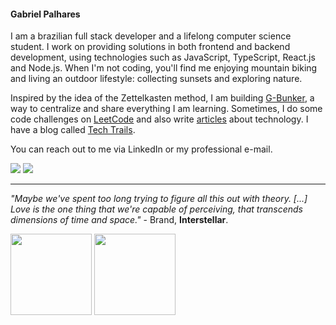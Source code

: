 #### Gabriel Palhares

I am a brazilian full stack developer and a lifelong computer science student.
I work on providing solutions in both frontend and backend development, using technologies such as JavaScript, TypeScript, React.js and Node.js.
When I'm not coding, you'll find me enjoying mountain biking and living an outdoor lifestyle: collecting sunsets and exploring nature.

Inspired by the idea of the Zettelkasten method, I am building <a href="https://gabrielpalhares.dev/gbunker/">G-Bunker</a>, a way to centralize and share everything I am learning.
Sometimes, I do some code challenges on <a href="https://leetcode.com/gabriel-palhares/">LeetCode</a> and also write <a href="https://dev.to/gabriel-palhares">articles</a> about technology. I have a blog called <a href="https://gabrielpalhares.dev/techtrails">Tech Trails</a>.

You can reach out to me via LinkedIn or my professional e-mail.
 
<a href="https://www.linkedin.com/in/gabrielpalhares-" target="_blank"><img src="https://img.shields.io/badge/-LinkedIn-%230077B5?style=for-the-badge&logo=linkedin&logoColor=white" target="_blank"></a>
<a href = "mailto:gabrielpalharesdev@gmail.com"><img src="https://img.shields.io/badge/-Gmail-%23333?style=for-the-badge&logo=gmail&logoColor=white" target="_blank"></a>

---

*"Maybe we've spent too long trying to figure all this out with theory. [...] Love is the one thing that we're capable of perceiving, that transcends dimensions of time and space."* - Brand, **Interstellar**.
  
<div align="justify">
<a href="https://github.com/gabriel-palhares">
<img height="130em" src="https://github-readme-stats.vercel.app/api?username=gabriel-palhares&show_icons=true&theme=dracula&include_all_commits=true&count_private=true"/></a>
<img height="130em" src="https://github-readme-stats.vercel.app/api/top-langs/?username=gabriel-palhares&layout=compact&langs_count=7&theme=dracula"/>
</div>
